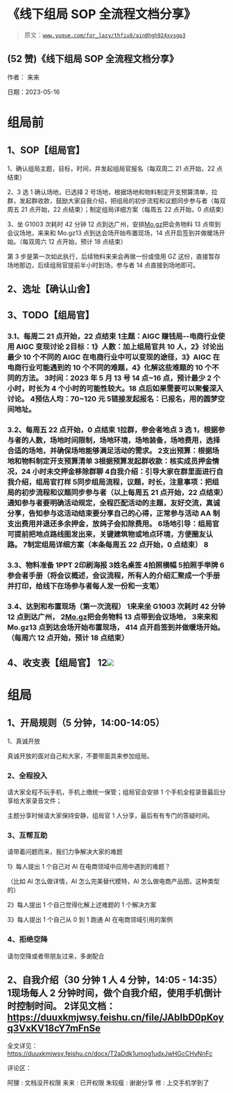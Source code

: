 # 《线下组局 SOP 全流程文档分享》

> 原文：[`www.yuque.com/for_lazy/thfiu8/ain0hgh924xvsgp3`](https://www.yuque.com/for_lazy/thfiu8/ain0hgh924xvsgp3)



## (52 赞)《线下组局 SOP 全流程文档分享》 

作者： 来来 

日期：2023-05-16 

# 组局前 

## 1、SOP【组局官】 

1、确认组局主题，目标，时间，并发起组局官报名（每双周二 21 点开始，22 点结束） 

2、3 选 1 确认场地，已选择 2 号场地，根据场地和物料制定开支预算清单，拉群，发起群收款，鼓励大家自我介绍，把组局的初步流程和议题同步参与者（每双周五 21 点开始，22 点结束）；制定组局详细方案（每周五 22 点开始，0 点结束） 

3、坐 G1003 次耗时 42 分钟 12 点到达广州，安排[Mo.gz](http://Mo.gz)把会务物料 13 点带到会议场地，来来和 Mo.gz13 点到达会场开始布置现场，14 点开启签到并做暖场开始。（每双周六 12 点开始，预计 18 点结束） 

第 3 步是第一次如此执行，后续物料来来会再做一份或借用 GZ 这份，直接暂存场地那边，后续组局官提前半小时到场，参与者 14 点直接到场地即可。 

## 2、选址【确认山舍】 

## 3、TODO【组局官】 

### 3.1、每周二 21 点开始，22 点结束 <ne-oli index-type="0"><ne-oli-i>1</ne-oli-i><ne-oli-c class="ne-oli-content" id="u5969f03a" data-lake-id="u5969f03a">主题：AIGC 赚钱局--电商行业使用 AIGC 变现讨论</ne-oli-c></ne-oli> <ne-oli index-type="0"><ne-oli-i>2</ne-oli-i><ne-oli-c class="ne-oli-content" id="ub6612d36" data-lake-id="ub6612d36">目标：1》人数：加上组局官共 10 人，2》讨论出最少 10 个不同的 AIGC 在电商行业中可以变现的途径，3》AIGC 在电商行业可能遇到的 10 个不同的难题，4》化解这些难题的 10 个不同的方法。</ne-oli-c></ne-oli> <ne-oli index-type="0"><ne-oli-i>3</ne-oli-i><ne-oli-c class="ne-oli-content" id="u790385da" data-lake-id="u790385da">时间：2023 年 5 月 13 号 14 点~16 点，预计最少 2 个小时，时长为 4 个小时的可能性较大。18 点后如果需要可以聚餐深入讨论。</ne-oli-c></ne-oli> <ne-oli index-type="0"><ne-oli-i>4</ne-oli-i><ne-oli-c class="ne-oli-content" id="u14efc0b6" data-lake-id="u14efc0b6">预估人均：70~120 元</ne-oli-c></ne-oli> <ne-oli index-type="0"><ne-oli-i>5</ne-oli-i><ne-oli-c class="ne-oli-content" id="u3fa72547" data-lake-id="u3fa72547">链接发起报名：已报名，用的圆梦空间地址。</ne-oli-c></ne-oli> 

### 3.2、每周五 22 点开始，0 点结束 <ne-oli index-type="0"><ne-oli-i>1</ne-oli-i><ne-oli-c class="ne-oli-content" id="udec3786a" data-lake-id="udec3786a">拉群，参会者地点 3 选 1，根据参与者的人数，场地时间限制，场地环境，场地装备，场地费用，选择合适的场地，并确保场地能够满足活动的需求。</ne-oli-c></ne-oli> <ne-oli index-type="0"><ne-oli-i>2</ne-oli-i><ne-oli-c class="ne-oli-content" id="u817b5b2d" data-lake-id="u817b5b2d">支出预算：根据场地和物料制定开支预算清单</ne-oli-c></ne-oli> <ne-oli index-type="0"><ne-oli-i>3</ne-oli-i><ne-oli-c class="ne-oli-content" id="u5d82ae0b" data-lake-id="u5d82ae0b">根据预算发起群收款：核实成员押金情况，24 小时未交押金移除群聊</ne-oli-c></ne-oli> <ne-oli index-type="0"><ne-oli-i>4</ne-oli-i><ne-oli-c class="ne-oli-content" id="u5a6dee11" data-lake-id="u5a6dee11">自我介绍：引导大家在群里面进行自我介绍，组局官打样</ne-oli-c></ne-oli> <ne-oli index-type="0"><ne-oli-i>5</ne-oli-i><ne-oli-c class="ne-oli-content" id="ueeeef3fa" data-lake-id="ueeeef3fa">同步组局流程，议题，时长，注意事项：把组局的初步流程和议题同步参与者（以上每周五 21 点开始，22 点结束）通知参与者要明确活动规定，全程匹配活动的主题，友好交流，真诚分享，告知参与这活动结束要分享自己的心得，正常参与活动 AA 制支出费用并退还多余押金，放鸽子会扣除费用。</ne-oli-c></ne-oli> <ne-oli index-type="0"><ne-oli-i>6</ne-oli-i><ne-oli-c class="ne-oli-content" id="u3d8be1a4" data-lake-id="u3d8be1a4">场地引导：组局官可提前把地点路线图发出来，关键建筑物或地点环境，方便圈友认路。</ne-oli-c></ne-oli> <ne-oli index-type="0"><ne-oli-i>7</ne-oli-i><ne-oli-c class="ne-oli-content" id="ufec984c6" data-lake-id="ufec984c6">制定组局详细方案（本条每周五 22 点开始，0 点结束）</ne-oli-c></ne-oli> <ne-oli index-type="0"><ne-oli-i>8</ne-oli-i></ne-oli>

### 3.3、物料准备 <ne-oli index-type="0"><ne-oli-i>1</ne-oli-i><ne-oli-c class="ne-oli-content" id="u38337175" data-lake-id="u38337175">PPT</ne-oli-c></ne-oli> <ne-oli index-type="0"><ne-oli-i>2</ne-oli-i><ne-oli-c class="ne-oli-content" id="uab5b5ac8" data-lake-id="uab5b5ac8">印刷海报</ne-oli-c></ne-oli> <ne-oli index-type="0"><ne-oli-i>3</ne-oli-i><ne-oli-c class="ne-oli-content" id="ud49d2836" data-lake-id="ud49d2836">姓名桌签</ne-oli-c></ne-oli> <ne-oli index-type="0"><ne-oli-i>4</ne-oli-i><ne-oli-c class="ne-oli-content" id="u27eb578d" data-lake-id="u27eb578d">拍照横幅</ne-oli-c></ne-oli> <ne-oli index-type="0"><ne-oli-i>5</ne-oli-i><ne-oli-c class="ne-oli-content" id="u2af1b712" data-lake-id="u2af1b712">拍照手举牌</ne-oli-c></ne-oli> <ne-oli index-type="0"><ne-oli-i>6</ne-oli-i><ne-oli-c class="ne-oli-content" id="u62195082" data-lake-id="u62195082">参会者手册（将会议概述，会议流程，所有人的介绍汇聚成一个手册并打印，给线下在场参与者每人发一份和一支笔）</ne-oli-c></ne-oli> 

### 3.4、达到和布置现场（第一次流程） <ne-oli index-type="0"><ne-oli-i>1</ne-oli-i><ne-oli-c class="ne-oli-content" id="u8eb70627" data-lake-id="u8eb70627">来来坐 G1003 次耗时 42 分钟 12 点到达广州，</ne-oli-c></ne-oli> <ne-oli index-type="0"><ne-oli-i>2</ne-oli-i><ne-oli-c class="ne-oli-content" id="u6f256d2e" data-lake-id="u6f256d2e">[Mo.gz](http://Mo.gz)把会务物料 13 点带到会议场地，</ne-oli-c></ne-oli> <ne-oli index-type="0"><ne-oli-i>3</ne-oli-i><ne-oli-c class="ne-oli-content" id="ua98aa0fe" data-lake-id="ua98aa0fe">来来和 Mo.gz13 点到达会场开始布置现场，</ne-oli-c></ne-oli> <ne-oli index-type="0"><ne-oli-i>4</ne-oli-i><ne-oli-c class="ne-oli-content" id="u185900ec" data-lake-id="u185900ec">14 点开启签到并做暖场开始。（每周六 12 点开始，预计 18 点结束）</ne-oli-c></ne-oli> 

## 4、收支表【组局官】 <ne-oli index-type="0"><ne-oli-i>1</ne-oli-i></ne-oli><ne-oli index-type="0"><ne-oli-i>2</ne-oli-i><ne-oli-c class="ne-oli-content" id="u9725645b" data-lake-id="u9725645b">![](img/bec8e816d1890dc3ded1ec8c45251bf8.png)  

# 组局 

## 1、开局规则（5 分钟，14:00-14:05） 

1、真诚开放 

真诚开放的面对自己和大家，不要带面具来参加组局。 

### 2、全程投入 

请大家全程不玩手机，手机上缴统一保管；组局官会安排 1 个手机全程录音最后分享给大家录音文件； 

主题分享时候请大家保持安静，组局官 1 人分享，最后有有专门的答疑时间。 

### 3、互帮互助 

请带着问题而来，我们力争解决大家的难题 

1》每人提出 1 个自己对 AI 在电商领域中应用中遇到的难题？ 

（比如 AI 怎么做详情，AI 怎么完美替代模特，AI 怎么做电商产品图，这种类型的） 

2》每人提出 1 个自己觉得化解上述难题的 1 个解决方案 

3》每人提出 1 个自己从 0 到 1 跑通 AI 在电商领域引用的案例 

### 4、拒绝空降 

请勿空降或者带朋友过来，多谢配合 

## 2、自我介绍（30 分钟 1 人 4 分钟，14:05 - 14:35） <ne-oli index-type="0"><ne-oli-i>1</ne-oli-i><ne-oli-c class="ne-oli-content" id="u3b2d3473" data-lake-id="u3b2d3473">现场每人 2 分钟时间，做个自我介绍，使用手机倒计时控制时间。</ne-oli-c></ne-oli> <ne-oli index-type="0"><ne-oli-i>2</ne-oli-i><ne-oli-c class="ne-oli-content" id="u78b4aeb1" data-lake-id="u78b4aeb1">详见文档：https://duuxkmjwsy.feishu.cn/file/JAbIbD0pKoyq3VxKV18cY7mFnSe</ne-oli-c></ne-oli> 

全文详见：https://duuxkmjwsy.feishu.cn/docx/T2aDdk1umog1udxJwHGcCHyNnFc 

评论区： 

阿狸 : 文档没开权限 来来 : 已开权限 朱较瘦 : 谢谢分享 修 : 上交手机学到了</ne-oli-c></ne-oli>